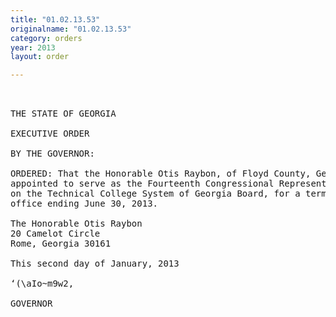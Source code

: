 ```yaml
---
title: "01.02.13.53"
originalname: "01.02.13.53"
category: orders
year: 2013
layout: order

---
```

<pre>
   

THE STATE OF GEORGIA

EXECUTIVE ORDER

BY THE GOVERNOR:

ORDERED: That the Honorable Otis Raybon, of Floyd County, Georgia, is
appointed to serve as the Fourteenth Congressional Representative
on the Technical College System of Georgia Board, for a term of
office ending June 30, 2013.

The Honorable Otis Raybon
20 Camelot Circle
Rome, Georgia 30161

This second day of January, 2013

‘(\aIo~m9w2,

GOVERNOR

</pre>
